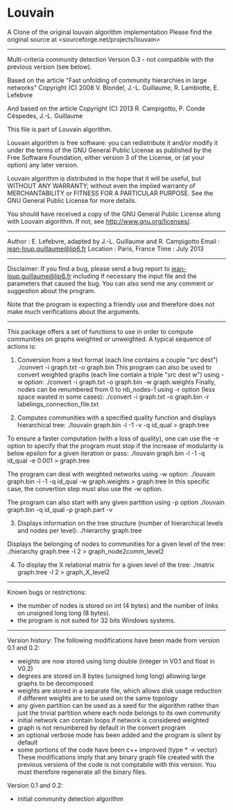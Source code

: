 # Louvain
A Clone of the original louvain algorithm implementation
Please find the original source at <sourceforge.net/projects/louvain>

-----------------------------------------------------------------------------

Multi-criteria community detection
Version 0.3 - not compatible with the previous version (see below).

Based on the article "Fast unfolding of community hierarchies in large networks"
Copyright (C) 2008 V. Blondel, J.-L. Guillaume, R. Lambiotte, E. Lefebvre

And based on the article
Copyright (C) 2013 R. Campigotto, P. Conde Céspedes, J.-L. Guillaume

This file is part of Louvain algorithm.

Louvain algorithm is free software: you can redistribute it and/or modify
it under the terms of the GNU General Public License as published by
the Free Software Foundation, either version 3 of the License, or
(at your option) any later version.

Louvain algorithm is distributed in the hope that it will be useful,
but WITHOUT ANY WARRANTY; without even the implied warranty of
MERCHANTABILITY or FITNESS FOR A PARTICULAR PURPOSE. See the
GNU General Public License for more details.

You should have received a copy of the GNU General Public License
along with Louvain algorithm.  If not, see <http://www.gnu.org/licenses/>.

-----------------------------------------------------------------------------

Author   : E. Lefebvre, adapted by J.-L. Guillaume and R. Campigotto
Email    : jean-loup.guillaume@lip6.fr
Location : Paris, France
Time	 : July 2013

-----------------------------------------------------------------------------

Disclaimer:
If you find a bug, please send a bug report to jean-loup.guillaume@lip6.fr
including if necessary the input file and the parameters that caused the bug.
You can also send me any comment or suggestion about the program.

Note that the program is expecting a friendly use and therefore does not make
much verifications about the arguments.

-----------------------------------------------------------------------------


This package offers a set of functions to use in order to compute 
communities on graphs weighted or unweighted. A typical sequence of 
actions is:

1. Conversion from a text format (each line contains a couple "src dest")
./convert -i graph.txt -o graph.bin
This program can also be used to convert weighted graphs (each line contain
a triple "src dest w") using -w option:
./convert -i graph.txt -o graph.bin -w graph.weights
Finally, nodes can be renumbered from 0 to nb_nodes-1 using -r option
(less space wasted in some cases):
./convert -i graph.txt -o graph.bin -r labelings_connection_file.txt


2. Computes communities with a specified quality function and displays hierarchical tree:
./louvain graph.bin -l -1 -v -q id_qual > graph.tree

To ensure a faster computation (with a loss of quality), one can use
the -e option to specify that the program must stop if the increase of
modularity is below epsilon for a given iteration or pass:
./louvain graph.bin -l -1 -q id_qual -e 0.001 > graph.tree

The program can deal with weighted networks using -w option:
./louvain graph.bin -l -1 -q id_qual -w graph.weights > graph.tree
In this specific case, the convertion step must also use the -w option.

The program can also start with any given partition using -p option
./louvain graph.bin -q id_qual -p graph.part -v


3. Displays information on the tree structure (number of hierarchical
levels and nodes per level):
./hierarchy graph.tree

Displays the belonging of nodes to communities for a given level of
the tree:
./hierarchy graph.tree -l 2 > graph_node2comm_level2


4. To display the X relational matrix for a given level of the tree:
./matrix graph.tree -l 2 > graph_X_level2



-----------------------------------------------------------------------------

Known bugs or restrictions:
- the number of nodes is stored on int (4 bytes) and the number of links on unsigned long long (8 bytes).
- the program is not suited for 32 bits Windows systems.

-----------------------------------------------------------------------------

Version history:
The following modifications have been made from version 0.1 and 0.2:
- weights are now stored using long double (integer in V0.1 and float in V0.2)
- degrees are stored on 8 bytes (unsigned long long) allowing large graphs to be decomposed
- weights are stored in a separate file, which allows disk usage reduction if
  different weights are to be used on the same topology
- any given partition can be used as a seed for the algorithm rather than just
  the trivial partition where each node belongs to its own community
- initial network can contain loops if network is considered weighted
- graph is not renumbered by default in the convert program
- an optional verbose mode has been added and the program is silent by default
- some portions of the code have been c++ improved (type * -> vector<type>)
These modifications imply that any binary graph file created with the previous
versions of the code is not comptabile with this version. You must therefore
regenerate all the binary files.

Version 0.1 and 0.2:
- initial community detection algorithm

